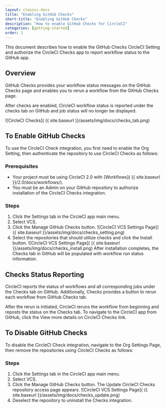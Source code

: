 ```yaml
---
layout: classic-docs
title: "Enabling GitHub Checks"
short-title: "Enabling GitHub Checks"
description: "How to enable GitHub Checks for CircleCI"
categories: [getting-started]
order: 1
---
```


This document describes how to enable the GitHub Checks CircleCI Setting and authorize the CircleCI Checks app to report workflow status to the GitHub app.

## Overview

GitHub Checks provides your workflow status messages on the GitHub Checks page and enables you to rerun a workflow from the GitHub Checks page. 

After checks are enabled, CircleCI workflow status is reported under the checks tab on GitHub and job status will no longer be displayed.

![CircleCI Checks]( {{ site.baseurl }}/assets/img/docs/checks_tab.png)

## To Enable GitHub Checks

To use the CircleCI Check integration, you first need to enable the Org Setting, then authenticate the repository to use CircleCI Checks as follows:

### Prerequisites

- Your project must be using CircleCI 2.0 with [Workflows]( {{ site.baseurl }}/2.0/docs/workflows/).
- You must be an Admin on your GitHub repository to authorize installation of the CircleCI Checks integration.

### Steps

1. Click the Settings tab in the CircleCI app main menu.
2. Select VCS. 
3. Click the Manage GitHub Checks button. ![CircleCI VCS Settings Page]( {{ site.baseurl }}/assets/img/docs/checks_setting.png)
4. Select the repositories that should utilize checks and click the Install button. ![CircleCI VCS Settings Page]( {{ site.baseurl }}/assets/img/docs/checks_install.png)
After installation completes, the Checks tab in GitHub will be populated with workflow run status information. 


## Checks Status Reporting

CircleCI reports the status of workflows and all corresponding jobs under the Checks tab on GitHub. Additionally, Checks provides a button to rerun each workflow from GitHub Checks tab. 

After the rerun is initiated, CircleCI reruns the workflow from beginning and reposts the status on the Checks tab. To navigate to the CircleCI app from GitHub, click the View more details on CircleCI Checks link. 

## To Disable GitHub Checks

To disable the CircleCI Check integration, navigate to the Org Settings Page, then remove the repositories using CircleCI Checks as follows:

### Steps

1. Click the Settings tab in the CircleCI app main menu.
2. Select VCS. 
3. Click the Manage GitHub Checks button. The Update CircleCI Checks repository access page appears. ![CircleCI VCS Settings Page]( {{ site.baseurl }}/assets/img/docs/checks_update.png)
4. Deselect the repository to uninstall the Checks integration.

